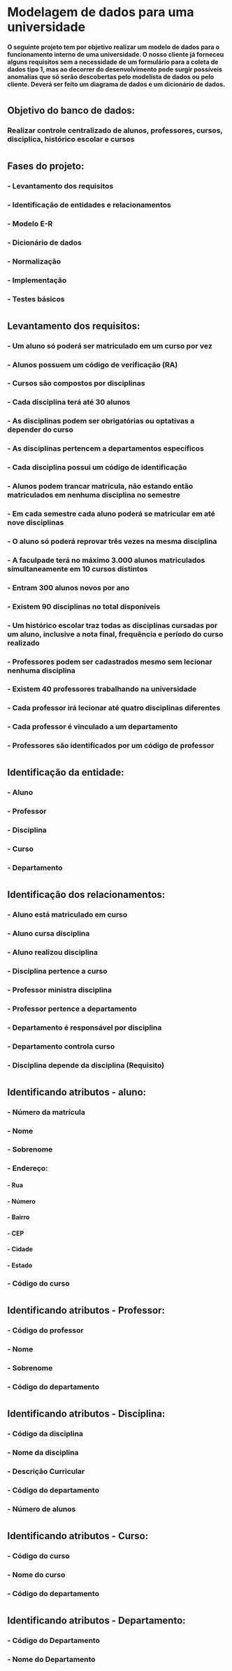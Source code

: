 # Modelagem de dados para uma universidade

#### O seguinte projeto tem por objetivo realizar um modelo de dados para o funcionamento interno de uma universidade. O nosso cliente já forneceu alguns requisitos sem a necessidade de um formulário para a coleta de dados tipo 1, mas ao decorrer do desenvolvimento pode surgir possíveis anomalias que só serão descobertas pelo modelista de dados ou pelo cliente. Deverá ser feito um diagrama de dados e um dicionário de dados. 
#
## Objetivo do banco de dados:
### Realizar controle centralizado de alunos, professores, cursos, disciplica, histórico escolar e cursos
#
## Fases do projeto:
### - Levantamento dos requisitos
### - Identificação de entidades e relacionamentos
### - Modelo E-R
### - Dicionário de dados
### - Normalização
### - Implementação
### - Testes básicos
#
## Levantamento dos requisitos:
### - Um aluno só poderá ser matriculado em um curso por vez
### - Alunos possuem um código de verificação (RA)
### - Cursos são compostos por disciplinas
### - Cada disciplina terá até 30 alunos
### - As disciplinas podem ser obrigatórias ou optativas a depender do curso
### - As disciplinas pertencem a departamentos específicos
### - Cada disciplina possui um código de identificação
### - Alunos podem trancar matrícula, não estando então matriculados em nenhuma disciplina no semestre
### - Em cada semestre cada aluno poderá se matricular em até nove disciplinas
### - O aluno só poderá reprovar três vezes na mesma disciplina
### - A faculpade terá no máximo 3.000 alunos matriculados simultaneamente em 10 cursos distintos
### - Entram 300 alunos novos por ano
### - Existem 90 disciplinas no total disponíveis
### - Um histórico escolar traz todas as disciplinas cursadas por um aluno, inclusive a nota final, frequência e período do curso realizado
### - Professores podem ser cadastrados mesmo sem lecionar nenhuma disciplina
### - Existem 40 professores trabalhando na universidade
### - Cada professor irá lecionar até quatro disciplinas diferentes
### - Cada professor é vinculado a um departamento
### - Professores são identificados por um código de professor
#
## Identificação da entidade:
### - Aluno
### - Professor
### - Disciplina
### - Curso
### - Departamento
#
## Identificação dos relacionamentos:
### - Aluno está matriculado em curso
### - Aluno cursa disciplina
### - Aluno realizou disciplina
### - Disciplina pertence a curso
### - Professor ministra disciplina
### - Professor pertence a departamento
### - Departamento é responsável por disciplina
### - Departamento controla curso
### - Disciplina depende da disciplina (Requisito)
#
## Identificando atributos - aluno:
### - Número da matrícula
### - Nome
### - Sobrenome
### - Endereço:
#### - Rua
#### - Número
#### - Bairro
#### - CEP
#### - Cidade
#### - Estado
### - Código do curso 
#
## Identificando atributos - Professor:
### - Código do professor
### - Nome
### - Sobrenome
### - Código do departamento
#
## Identificando atributos - Disciplina:
### - Código da disciplina
### - Nome da disciplina
### - Descrição Curricular
### - Código do departamento
### - Número de alunos
#
## Identificando atributos - Curso:
### - Código do curso
### - Nome do curso
### - Código do departamento
#
## Identificando atributos - Departamento:
### - Código do Departamento
### - Nome do Departamento
